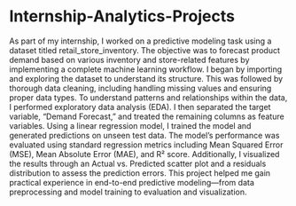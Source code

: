 # Internship-Analytics-Projects

As part of my internship, I worked on a predictive modeling task using a dataset titled retail_store_inventory. The objective was to forecast product demand based on various inventory and store-related features by implementing a complete machine learning workflow. I began by importing and exploring the dataset to understand its structure. This was followed by thorough data cleaning, including handling missing values and ensuring proper data types. To understand patterns and relationships within the data, I performed exploratory data analysis (EDA). I then separated the target variable, “Demand Forecast,” and treated the remaining columns as feature variables. Using a linear regression model, I trained the model and generated predictions on unseen test data. The model’s performance was evaluated using standard regression metrics including Mean Squared Error (MSE), Mean Absolute Error (MAE), and R² score. Additionally, I visualized the results through an Actual vs. Predicted scatter plot and a residuals distribution to assess the prediction errors. This project helped me gain practical experience in end-to-end predictive modeling—from data preprocessing and model training to evaluation and visualization.

